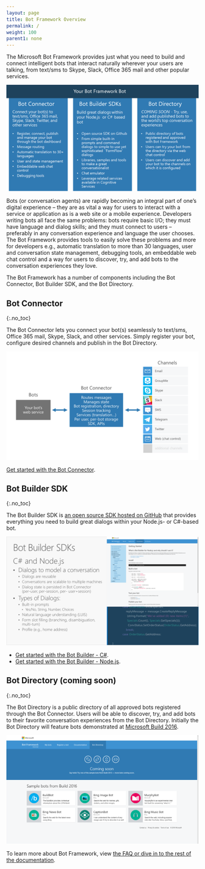 ```yaml
---
layout: page
title: Bot Framework Overview
permalink: /
weight: 100
parent1: none
---
```




The Microsoft Bot Framework provides just what you need to build and connect intelligent bots that interact naturally wherever your users are talking, from text/sms to Skype, Slack, Office 365 mail and other popular services.

![Bot Framework Diagram](/images/bot_framework_wht_bkgrnd.png)

Bots (or conversation agents) are rapidly becoming an integral part of one’s digital experience – they are as vital a way for users to interact with a service or application as is a web site or a mobile experience. Developers writing bots all face the same problems: bots require basic I/O; they must have language and dialog skills; and they must connect to users – preferably in any conversation experience and language the user chooses. The Bot Framework provides tools to easily solve these problems and more for developers e.g., automatic translation to more than 30 languages, user and conversation state management, debugging tools, an embeddable web chat control and a way for users to discover, try, and add bots to the conversation experiences they love.

The Bot Framework has a number of components including the Bot Connector, Bot Builder SDK, and the Bot Directory.

## Bot Connector
{:.no_toc}

The Bot Connector lets you connect your bot(s) seamlessly to text/sms, Office 365 mail, Skype, Slack, and other services. Simply register your bot, configure desired channels and publish in the Bot Directory. 

![Bot Connector Diagram](/images/bot_connector_diagram.png)

[Get started with the Bot Connector](/connector/getstarted/).

## Bot Builder SDK
{:.no_toc}

The Bot Builder SDK is [an open source SDK hosted on GitHub](https://github/Microsoft/BotBuilder) that provides everything you need to build great dialogs within your Node.js- or C#-based bot.

![Bot Builder SDK](/images/bot_builder_sdk.png)

* [Get started with the Bot Builder - C#](/sdkreference/csharp/).
* [Get started with the Bot Builder - Node.js](/builder/node/overview/).

## Bot Directory (coming soon)
{:.no_toc}

The Bot Directory is a public directory of all approved bots registered through the Bot Connector. Users will be able to discover, try, and add bots to their favorite conversation experiences from the Bot Directory. Initially the Bot Directory will feature bots demonstrated at [Microsoft Build 2016](http://build.microsoft.com/).

![Bot Directory (coming soon)](/images/bot_directory_mock_comingsoon.png)


To learn more about Bot Framework, view [the FAQ or dive in to the rest of the documentation](http://docs.botframework.com).


